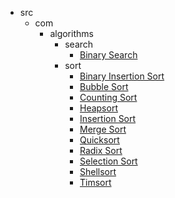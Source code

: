 

- src
    - com
        - algorithms
            - search
                - [Binary Search](./src/com/algorithms/search/BinarySearch.java)
            - sort
                - [Binary Insertion Sort](./src/com/algorithms/sort/BinaryInsertionSort.java)
                - [Bubble Sort](./src/com/algorithms/sort/BubbleSort.java)
                - [Counting Sort](./src/com/algorithms/sort/CountingSort.java)
                - [Heapsort](./src/com/algorithms/sort/Heapsort.java)
                - [Insertion Sort](./src/com/algorithms/sort/InsertionSort.java)
                - [Merge Sort](./src/com/algorithms/sort/MergeSort.java)
                - [Quicksort](./src/com/algorithms/sort/Quicksort.java)
                - [Radix Sort](./src/com/algorithms/sort/RadixSort.java)
                - [Selection Sort](./src/com/algorithms/sort/SelectionSort.java)
                - [Shellsort](./src/com/algorithms/sort/Shellsort.java)
                - [Timsort](./src/com/algorithms/sort/Timsort.java)